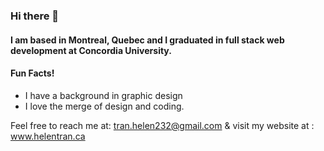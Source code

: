 ### Hi there 👋
#### I am based in Montreal, Quebec and I graduated in full stack web development at Concordia University. 
#### Fun Facts! 
- I have a background in graphic design 
- I love the merge of design and coding.

Feel free to reach me at: tran.helen232@gmail.com
& visit my website at : www.helentran.ca

